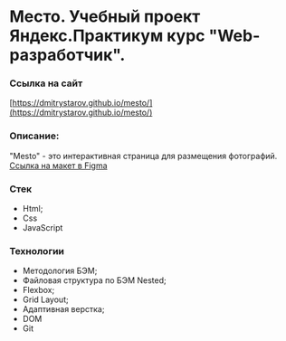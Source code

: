 # Место. Учебный проект Яндекс.Практикум курс "Web-разработчик".
### Ссылка на сайт
[https://dmitrystarov.github.io/mesto/](https://dmitrystarov.github.io/mesto/)

### Описание:
"Mesto" - это интерактивная страница для размещения фотографий.
[Ссылка на макет в Figma](https://www.figma.com/file/2cn9N9jSkmxD84oJik7xL7/JavaScript.-Sprint-4?node-id=0%3A1)

### Стек
* Html;
* Css
* JavaScript
### Технологии
* Методология БЭМ;
* Файловая структура по БЭМ Nested;
* Flexbox;
* Grid Layout;
* Адаптивная верстка;
* DOM
* Git
